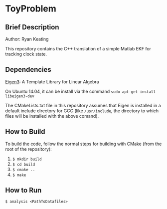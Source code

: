 # ToyProblem
## Brief Description
Author: Ryan Keating

This repository contains the C++ translation of a simple Matlab EKF for tracking clock state.

## Dependencies
[Eigen3](http://eigen.tuxfamily.org/index.php?title=Main_Page): A Template Library for Linear Algebra

On Ubuntu 14.04, it can be install via the command `sudo apt-get install libeigen3-dev`

The CMakeLists.txt file in this repository assumes that Eigen is installed in a default include directory for GCC (like `/usr/include`, the directory to which files will be installed with the above comand).

## How to Build
To build the code, follow the normal steps for building with CMake (from the root of the repository):
1. `$ mkdir build`
2. `$ cd build` 
3. `$ cmake ..`
4. `$ make`

## How to Run
`$ analysis <PathToDatafiles>`